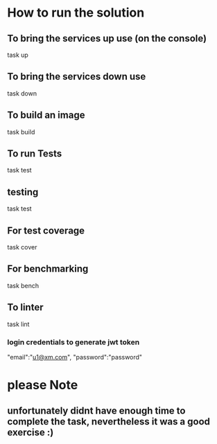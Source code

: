 # How to run the solution

## To bring the services up use (on the console)
task up

## To bring the services down use 
task down

## To build an image 
task build

## To run Tests
task test

## testing
task test

## For test coverage
task cover

## For benchmarking
task bench

## To linter
task lint


### login credentials to generate jwt token

"email":"u1@xm.com",
"password":"password"


# please Note
## unfortunately didnt have enough time to complete the task, nevertheless it was a good exercise :)

